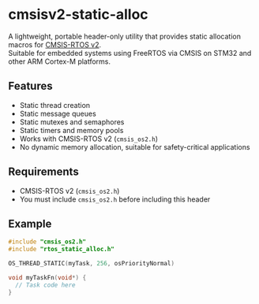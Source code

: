 # cmsisv2-static-alloc

A lightweight, portable header-only utility that provides static allocation macros for [CMSIS-RTOS v2](https://arm-software.github.io/CMSIS_5/RTOS2/html/index.html).  
Suitable for embedded systems using FreeRTOS via CMSIS on STM32 and other ARM Cortex-M platforms.

## Features

- Static thread creation
- Static message queues
- Static mutexes and semaphores
- Static timers and memory pools
- Works with CMSIS-RTOS v2 (`cmsis_os2.h`)
- No dynamic memory allocation, suitable for safety-critical applications

## Requirements

- CMSIS-RTOS v2 (`cmsis_os2.h`)
- You must include `cmsis_os2.h` before including this header

## Example

```c
#include "cmsis_os2.h"
#include "rtos_static_alloc.h"

OS_THREAD_STATIC(myTask, 256, osPriorityNormal)

void myTaskFn(void*) {
  // Task code here
}
